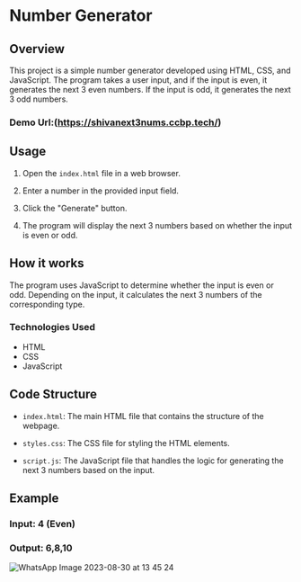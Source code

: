 

# Number Generator 

## Overview

This project is a simple number generator developed using HTML, CSS, and JavaScript. The program takes a user input, and if the input is even, it generates the next 3 even numbers. If the input is odd, it generates the next 3 odd numbers.

### Demo Url:(https://shivanext3nums.ccbp.tech/)

## Usage

1. Open the `index.html` file in a web browser.

2. Enter a number in the provided input field.

3. Click the "Generate" button.

4. The program will display the next 3 numbers based on whether the input is even or odd.

## How it works

The program uses JavaScript to determine whether the input is even or odd. Depending on the input, it calculates the next 3 numbers of the corresponding type.

### Technologies Used

- HTML
- CSS
- JavaScript

## Code Structure

- `index.html`: The main HTML file that contains the structure of the webpage.

- `styles.css`: The CSS file for styling the HTML elements.

- `script.js`: The JavaScript file that handles the logic for generating the next 3 numbers based on the input.

## Example

### Input: 4 (Even) 
### Output: 6,8,10


![WhatsApp Image 2023-08-30 at 13 45 24](https://github.com/shivakumargattu/next-3-num-genaretor/assets/121631767/5a9b0ebe-da7f-4751-948d-1a5e15349a85)
